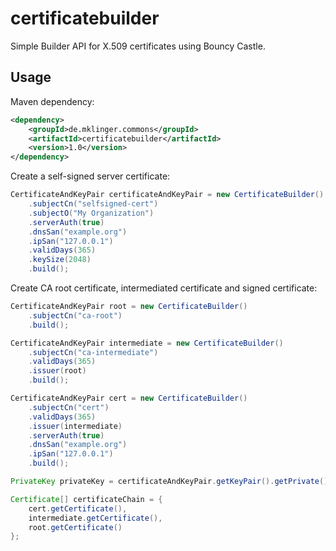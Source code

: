 certificatebuilder
====

Simple Builder API for X.509 certificates using Bouncy Castle.

Usage
--

Maven dependency:

```xml
<dependency>
    <groupId>de.mklinger.commons</groupId>
    <artifactId>certificatebuilder</artifactId>
    <version>1.0</version>
</dependency>
```

Create a self-signed server certificate:

```java
CertificateAndKeyPair certificateAndKeyPair = new CertificateBuilder()
    .subjectCn("selfsigned-cert")
    .subjectO("My Organization")
    .serverAuth(true)
    .dnsSan("example.org")
    .ipSan("127.0.0.1")
    .validDays(365)
    .keySize(2048)
    .build();
```

Create CA root certificate, intermediated certificate and signed certificate:

```java
CertificateAndKeyPair root = new CertificateBuilder()
    .subjectCn("ca-root")
    .build();

CertificateAndKeyPair intermediate = new CertificateBuilder()
    .subjectCn("ca-intermediate")
    .validDays(365)
    .issuer(root)
    .build();

CertificateAndKeyPair cert = new CertificateBuilder()
    .subjectCn("cert")
    .validDays(365)
    .issuer(intermediate)
    .serverAuth(true)
    .dnsSan("example.org")
    .ipSan("127.0.0.1")
    .build();

PrivateKey privateKey = certificateAndKeyPair.getKeyPair().getPrivate();

Certificate[] certificateChain = {
    cert.getCertificate(),
    intermediate.getCertificate(),
    root.getCertificate()
};
```
